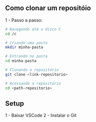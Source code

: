 
## Como clonar um repositóio

1 - Passo a passo:

```bash
# Navegando até o disco C
cd /c

# Criando uma pasta
mkdir minha-pasta

# Entrando na pasta
cd minha-pasta 

# Clonando o repositório
git clone <link-repositorio>

# Acessando o repositório
cd <path-repositorio>
```

## Setup
1 - Baixar VSCode
2 - Instalar o Git